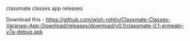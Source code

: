 classmate classes app releases


Download this - https://github.com/wish-rohitv/Classmate-Classes-Varanasi-App-Download/releases/download/v0.1/classmate-0.1-armeabi-v7a-debug.apk
